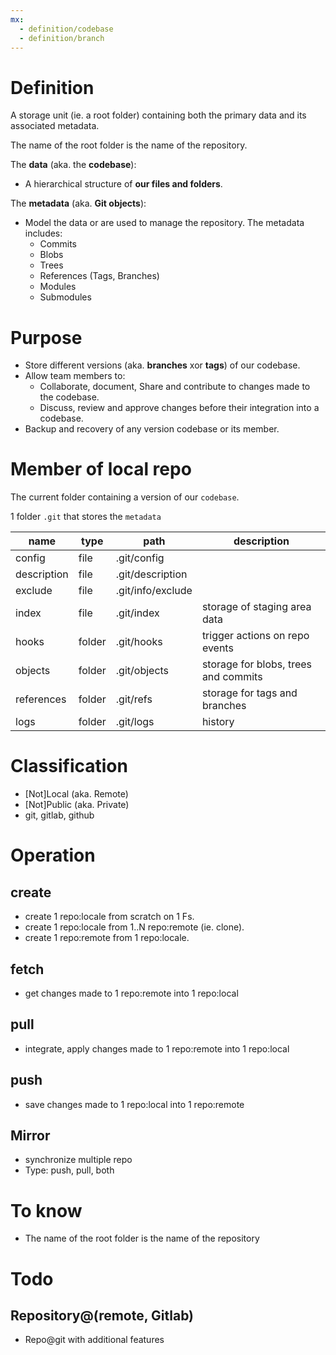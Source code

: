 ```yaml
---
mx:  
  - definition/codebase
  - definition/branch
---
```


# Definition



A storage unit (ie. a root folder) containing both the primary data and its associated metadata.

The name of the root folder is the name of the repository.

The **data** (aka. the **codebase**):
  - A hierarchical structure of  **our files and folders**.


The **metadata** (aka. **Git objects**):
- Model the data or are used to manage the repository. The metadata includes:
  - Commits
  - Blobs
  - Trees
  - References (Tags, Branches)
  - Modules
  - Submodules

# Purpose
- Store different versions (aka. **branches** xor **tags**) of our codebase.
- Allow team members to:
  - Collaborate, document, Share and contribute to changes made to the codebase.
  - Discuss, review and approve changes before their integration into a codebase.
- Backup and recovery of any version codebase or its member.



# Member of local repo
The current folder containing a version of our `codebase`.

1 folder `.git` that stores the `metadata`

|name|type|path|description|
|-|-|-|-|
|config|file|.git/config|
|description|file|.git/description|
|exclude|file|.git/info/exclude|
|index|file|.git/index|storage of staging area data
|hooks|folder|.git/hooks|trigger actions on repo events
|objects|folder|.git/objects|storage for blobs, trees and commits
|references|folder|.git/refs|storage for tags and branches
|logs|folder|.git/logs|history

# Classification
- [Not]Local  (aka. Remote)
- [Not]Public (aka. Private)
- git, gitlab, github

# Operation

## create
- create 1 repo:locale from scratch on 1 Fs.
- create 1 repo:locale from 1..N repo:remote (ie. clone).
- create 1 repo:remote from 1 repo:locale.

## fetch
- get changes made to 1 repo:remote into 1 repo:local

## pull
- integrate, apply changes made to 1 repo:remote into 1 repo:local

## push
- save changes made to 1 repo:local into 1 repo:remote

## Mirror
- synchronize multiple repo
- Type: push, pull, both

# To know
- The name of the root folder is the name of the repository

# Todo

## Repository@(remote, Gitlab)
- Repo@git with additional features




